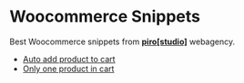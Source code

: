 # Woocommerce Snippets
Best Woocommerce snippets from [**piro[studio]**](http://pirostudio.pl) webagency.

* [Auto add product to cart](https://github.com/pirostudio/Woocommerce/blob/master/auto-add-product-to-cart.php)
* [Only one product in cart](https://github.com/pirostudio/Woocommerce/blob/master/only-one-product-in-cart.php)


